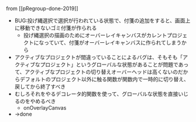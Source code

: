 
from [[pRegroup-done-2019]]
- BUG:投げ縄選択で選択が行われている状態で、付箋の追加をすると、画面上に移動できないゴミ付箋が作られる
    - 投げ縄選択の描画のためにオーバーレイキャンバスがカレントプロジェクトになっていて、付箋がオーバーレイキャンバスに作られてしまうから
- アクティブなプロジェクトが間違っていることによるバグは、そもそも「アクティブなプロジェクト」というグローバルな状態があることが問題であって、アクティブなプロジェクトの切り替えオーバーヘッドは高くないのだからデフォルトのプロジェクト以外に触る関数が関数内で一時的に切り替え、戻してから終了すべき
- むしろそれをやるデコレータ的関数を使って、グローバルな状態を直接いじるのをやめるべき
    - onOverlayCanvas
- →done
